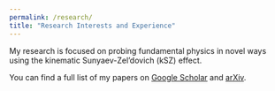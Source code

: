 ```yaml
---
permalink: /research/
title: "Research Interests and Experience"
---
```


My research is focused on probing fundamental physics in novel ways using the kinematic Sunyaev-Zel’dovich (kSZ) effect.

You can find a full list of my papers on [Google Scholar](https://scholar.google.com/citations?user=fdNcgbAAAAAJ&hl=en&oi=ao) and [arXiv](https://arxiv.org/search/?query=Patki%2C+Raagini&searchtype=author&abstracts=show&order=-announced_date_first&size=50).

